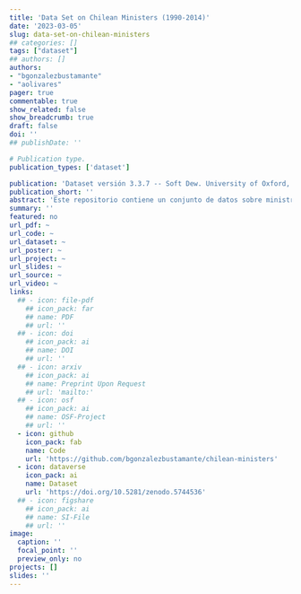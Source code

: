 ```yaml
---
title: 'Data Set on Chilean Ministers (1990-2014)'
date: '2023-03-05'
slug: data-set-on-chilean-ministers
## categories: []
tags: ["dataset"]
## authors: []
authors:
- "bgonzalezbustamante"
- "aolivares"
pager: true
commentable: true
show_related: false
show_breadcrumb: true
draft: false
doi: ''
## publishDate: ''

# Publication type.
publication_types: ['dataset']

publication: 'Dataset versión 3.3.7 -- Soft Dew. University of Oxford, Universidad de Santiago de Chile (USACH), Universidad Mayor, Training Data Lab'
publication_short: ''
abstract: 'Este repositorio contiene un conjunto de datos sobre ministros chilenos entre 1990 y 2014 en formato Comma-Separated Values (CSV) con codificación Unicode (UTF-8). La recopilación de datos se realizó en base a fuentes oficiales como archivos del Congreso y ministerios, Biblioteca Nacional y archivos de prensa.'
summary: ''
featured: no
url_pdf: ~
url_code: ~
url_dataset: ~
url_poster: ~
url_project: ~
url_slides: ~
url_source: ~
url_video: ~
links:
  ## - icon: file-pdf
    ## icon_pack: far
    ## name: PDF
    ## url: ''
  ## - icon: doi
    ## icon_pack: ai
    ## name: DOI
    ## url: ''
  ## - icon: arxiv
    ## icon_pack: ai
    ## name: Preprint Upon Request
    ## url: 'mailto:'
  ## - icon: osf
    ## icon_pack: ai
    ## name: OSF-Project
    ## url: ''
  - icon: github
    icon_pack: fab
    name: Code
    url: 'https://github.com/bgonzalezbustamante/chilean-ministers'
  - icon: dataverse
    icon_pack: ai
    name: Dataset
    url: 'https://doi.org/10.5281/zenodo.5744536'
  ## - icon: figshare
    ## icon_pack: ai
    ## name: SI-File
    ## url: ''
image:
  caption: ''
  focal_point: ''
  preview_only: no
projects: []
slides: ''
---
```

